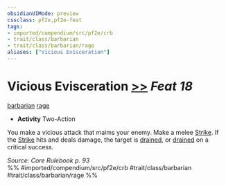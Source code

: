 ```yaml
---
obsidianUIMode: preview
cssclass: pf2e,pf2e-feat
tags:
- imported/compendium/src/pf2e/crb
- trait/class/barbarian
- trait/class/barbarian/rage
aliases: ["Vicious Evisceration"]
---
```

# Vicious Evisceration  [>>](chapter-9-playing-the-game.md#Actions "Two-Action") *Feat 18*  
[barbarian](rules/traits/barbarian.md)  [rage](rules/traits/rage.md)  

- **Activity** Two-Action

You make a vicious attack that maims your enemy. Make a melee [Strike](strike.md). If the [Strike](strike.md) hits and deals damage, the target is [drained](conditions.md#Drained), or [drained](conditions.md#Drained) on a critical success.

*Source: Core Rulebook p. 93*  
%% #imported/compendium/src/pf2e/crb #trait/class/barbarian #trait/class/barbarian/rage %%